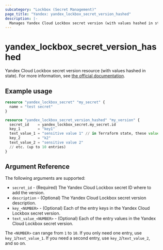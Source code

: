 ```yaml
---
subcategory: "Lockbox (Secret Management)"
page_title: "Yandex: yandex_lockbox_secret_version_hashed"
description: |-
  Manages Yandex Cloud Lockbox secret version (with values hashed in state).
---
```



# yandex_lockbox_secret_version_hashed




Yandex Cloud Lockbox secret version resource (with values hashed in state). For more information, see [the official documentation](https://cloud.yandex.com/en/docs/lockbox/).

## Example usage

```terraform
resource "yandex_lockbox_secret" "my_secret" {
  name = "test secret"
}

resource "yandex_lockbox_secret_version_hashed" "my_version" {
  secret_id    = yandex_lockbox_secret.my_secret.id
  key_1        = "key1"
  text_value_1 = "sensitive value 1" // in Terraform state, these values will be stored in hash format
  key_2        = "k2"
  text_value_2 = "sensitive value 2"
  // etc. (up to 10 entries)
}
```

## Argument Reference

The following arguments are supported:

* `secret_id` - (Required) The Yandex Cloud Lockbox secret ID where to add the version.
* `description` - (Optional) The Yandex Cloud Lockbox secret version description.
* `key_<NUMBER>` - (Optional) Each of the entry keys in the Yandex Cloud Lockbox secret version.
* `text_value_<NUMBER>` - (Optional) Each of the entry values in the Yandex Cloud Lockbox secret version.

The `<NUMBER>` can range from `1` to `10`. If you only need one entry, use `key_1`/`text_value_1`. If you need a second entry, use `key_2`/`text_value_2`, and so on.
